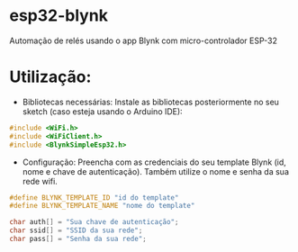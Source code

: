 # esp32-blynk
 Automação de relés usando o app Blynk com micro-controlador ESP-32

# Utilização:
- Bibliotecas necessárias:
Instale as bibliotecas posteriormente no seu sketch (caso esteja usando o Arduino IDE):
```c
#include <WiFi.h>
#include <WiFiClient.h>
#include <BlynkSimpleEsp32.h>
```
- Configuração:
Preencha com as credenciais do seu template Blynk (id, nome e chave de autenticação).
Também utilize o nome e senha da sua rede wifi.
```c
#define BLYNK_TEMPLATE_ID "id do template"
#define BLYNK_TEMPLATE_NAME "nome do template"

char auth[] = "Sua chave de autenticação";
char ssid[] = "SSID da sua rede";
char pass[] = "Senha da sua rede";
```